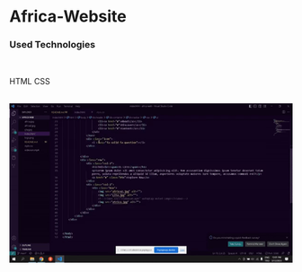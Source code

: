 # Africa-Website

<h3>Used Technologies</h3>
<br>
<p>HTML CSS</P>
<br>
<img src="/images/screen.gif.gif">